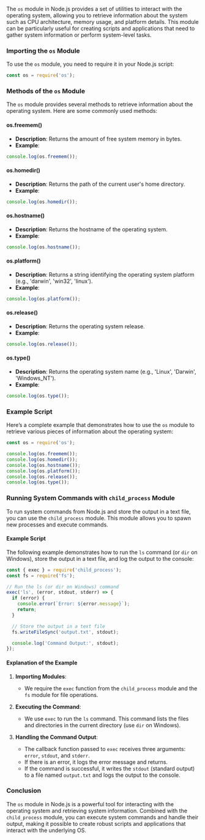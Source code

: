 The `os` module in Node.js provides a set of utilities to interact with the operating system, allowing you to retrieve information about the system such as CPU architecture, memory usage, and platform details. This module can be particularly useful for creating scripts and applications that need to gather system information or perform system-level tasks.

### Importing the `os` Module

To use the `os` module, you need to require it in your Node.js script:

```javascript
const os = require('os');
```

### Methods of the `os` Module

The `os` module provides several methods to retrieve information about the operating system. Here are some commonly used methods:

#### os.freemem()

- **Description**: Returns the amount of free system memory in bytes.
- **Example**:

```javascript
console.log(os.freemem());
```

#### os.homedir()

- **Description**: Returns the path of the current user's home directory.
- **Example**:

```javascript
console.log(os.homedir());
```

#### os.hostname()

- **Description**: Returns the hostname of the operating system.
- **Example**:

```javascript
console.log(os.hostname());
```

#### os.platform()

- **Description**: Returns a string identifying the operating system platform (e.g., 'darwin', 'win32', 'linux').
- **Example**:

```javascript
console.log(os.platform());
```

#### os.release()

- **Description**: Returns the operating system release.
- **Example**:

```javascript
console.log(os.release());
```

#### os.type()

- **Description**: Returns the operating system name (e.g., 'Linux', 'Darwin', 'Windows_NT').
- **Example**:

```javascript
console.log(os.type());
```

### Example Script

Here’s a complete example that demonstrates how to use the `os` module to retrieve various pieces of information about the operating system:

```javascript
const os = require('os');

console.log(os.freemem());
console.log(os.homedir());
console.log(os.hostname());
console.log(os.platform());
console.log(os.release());
console.log(os.type());
```

### Running System Commands with `child_process` Module

To run system commands from Node.js and store the output in a text file, you can use the `child_process` module. This module allows you to spawn new processes and execute commands.

#### Example Script

The following example demonstrates how to run the `ls` command (or `dir` on Windows), store the output in a text file, and log the output to the console:

```javascript
const { exec } = require('child_process');
const fs = require('fs');

// Run the ls (or dir on Windows) command
exec('ls', (error, stdout, stderr) => {
  if (error) {
    console.error(`Error: ${error.message}`);
    return;
  }

  // Store the output in a text file
  fs.writeFileSync('output.txt', stdout);

  console.log('Command Output:', stdout);
});
```

#### Explanation of the Example

1. **Importing Modules**:
   - We require the `exec` function from the `child_process` module and the `fs` module for file operations.

2. **Executing the Command**:
   - We use `exec` to run the `ls` command. This command lists the files and directories in the current directory (use `dir` on Windows).

3. **Handling the Command Output**:
   - The callback function passed to `exec` receives three arguments: `error`, `stdout`, and `stderr`.
   - If there is an error, it logs the error message and returns.
   - If the command is successful, it writes the `stdout` (standard output) to a file named `output.txt` and logs the output to the console.

### Conclusion

The `os` module in Node.js is a powerful tool for interacting with the operating system and retrieving system information. Combined with the `child_process` module, you can execute system commands and handle their output, making it possible to create robust scripts and applications that interact with the underlying OS.
